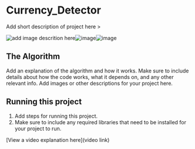# Currency_Detector

 Add short description of project here > 

![add image descrition here](https://i.imgur.com/Z4jsNOu.jpg)![image](https://i.imgur.com/HxQXFX7.jpg)![image](https://i.imgur.com/vSjUgzI.jpg)

## The Algorithm

Add an explanation of the algorithm and how it works. Make sure to include details about how the code works, what it depends on, and any other relevant info. Add images or other descriptions for your project here. 

## Running this project

1. Add steps for running this project.
2. Make sure to include any required libraries that need to be installed for your project to run.

[View a video explanation here](video link)
